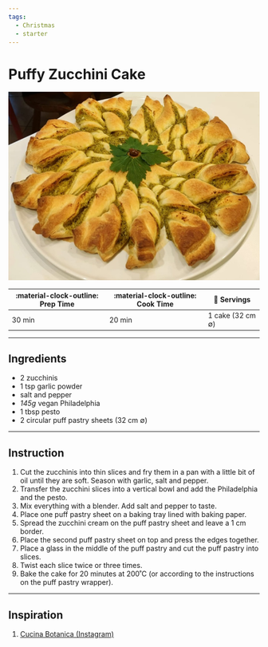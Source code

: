 ```yaml
---
tags:
  - Christmas
  - starter
---
```


# Puffy Zucchini Cake

![image](image.jpg)

| :material-clock-outline: Prep Time | :material-clock-outline: Cook Time | :fork_and_knife: Servings |
|------------------------------------|------------------------------------|---------------------------|
| 30 min                             | 20 min                             | 1 cake (32 cm ∅)          |

--- 

## Ingredients

- 2 zucchinis
- 1 tsp garlic powder
- salt and pepper
- _145g_ vegan Philadelphia
- 1 tbsp pesto
- 2 circular puff pastry sheets (32 cm ∅)

--- 

## Instruction

1. Cut the zucchinis into thin slices and fry them in a pan with a little bit of oil until they are soft. Season with garlic, salt and pepper.
2. Transfer the zucchini slices into a vertical bowl and add the Philadelphia and the pesto.
3. Mix everything with a blender. Add salt and pepper to taste.
4. Place one puff pastry sheet on a baking tray lined with baking paper.
5. Spread the zucchini cream on the puff pastry sheet and leave a 1 cm border.
6. Place the second puff pastry sheet on top and press the edges together.
7. Place a glass in the middle of the puff pastry and cut the puff pastry into slices.
8. Twist each slice twice or three times.
9. Bake the cake for 20 minutes at 200˚C (or according to the instructions on the puff pastry wrapper).

---

## Inspiration

1. [Cucina Botanica (Instagram)](https://www.instagram.com/reel/C0om_nFozKT/?utm_source=ig_web_copy_link&igsh=MzRlODBiNWFlZA==)

